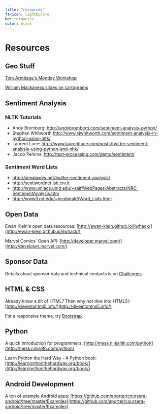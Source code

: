 ```yaml
---
title: "resources"
fa-icon: lightbulb-o 
bg: turquoise     
color: black  
---
```


# Resources


## Geo Stuff

[Tom Armitage's Monday Workshop](https://drive.google.com/folderview?id=0BzxEStTA9O-SVDNFM2lvVjg1S0k&usp=sharing)

[William Mackaness slides on cartograms](http://ewan-klein.github.io/ilwhack/cartograms.pdf)


## Sentiment Analysis


### NLTK Tutorials


* Andy Bromberg: <http://andybromberg.com/sentiment-analysis-python/>
* Stephen Whitworth <http://www.sjwhitworth.com/sentiment-analysis-in-python-using-nltk/>
* Laurent Luce: <http://www.laurentluce.com/posts/twitter-sentiment-analysis-using-python-and-nltk/>
* Jacob Perkins: <http://text-processing.com/demo/sentiment/>

### Sentiment Word Lists


* <http://alexdavies.net/twitter-sentiment-analysis/>
* <http://sentiwordnet.isti.cnr.it>
* <http://www.umiacs.umd.edu/~saif/WebPages/Abstracts/NRC-SentimentAnalysis.htm>
* <http://www3.nd.edu/~mcdonald/Word_Lists.html>

## Open Data

Ewan Klein's open data resources:
[http://ewan-klein.github.io/ilwhack/](http://ewan-klein.github.io/ilwhack/)

Marvel Comics' Open API:
[http://developer.marvel.com/](http://developer.marvel.com/)


## Sponsor Data


Details about sponsor data and technical contacts is on [Challenges](#challenges)

## HTML & CSS

Already know a bit of HTML? Then why not dive into HTML5!:
[http://diveintohtml5.info/](http://diveintohtml5.info/)

For a responsive theme, try [Bootstrap](http://getbootstrap.com/getting-started/).

## Python


A quick introduction for programmers:
[http://mess.ninjalith.com/python](http://mess.ninjalith.com/python)

Learn Python the Hard Way - A Python book:
[http://learnpythonthehardway.org/book/](http://learnpythonthehardway.org/book/)

## Android Development


A ton of example Android apps:
[https://github.com/aporter/coursera-android/tree/master/Examples](https://github.com/aporter/coursera-android/tree/master/Examples)
